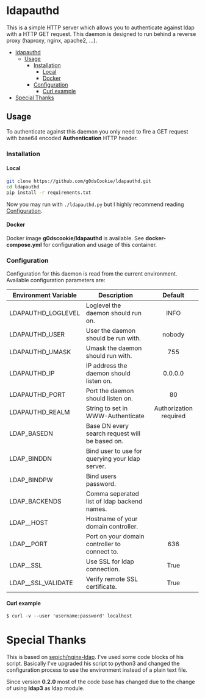 # ldapauthd

This is a simple HTTP server which allows you to authenticate against ldap with a HTTP GET request. This daemon is designed to run behind a reverse proxy (haproxy, nginx, apache2, ...).

- [ldapauthd](#ldapauthd)
  - [Usage](#usage)
    - [Installation](#installation)
      - [Local](#local)
      - [Docker](#docker)
    - [Configuration](#configuration)
      - [Curl example](#curl-example)
- [Special Thanks](#special-thanks)

## Usage

To authenticate against this daemon you only need to fire a GET request with base64 encoded **Authentication** HTTP header.

### Installation

#### Local

```sh
git clone https://github.com/g0dsCookie/ldapauthd.git
cd ldapauthd
pip install -r requirements.txt
```

Now you may run with `./ldapauthd.py` but I highly recommend reading [Configuration](#configuration).

#### Docker

Docker image **g0dscookie/ldapauthd** is available. See **docker-compose.yml** for configuration and usage of this container.

### Configuration

Configuration for this daemon is read from the current environment. Available configuration parameters are:

| Environment Variable        | Description                                     | Default                |
| --------------------------- | ----------------------------------------------- | :--------------------: |
| LDAPAUTHD_LOGLEVEL          | Loglevel the daemon should run on.              | INFO                   |
| LDAPAUTHD_USER              | User the daemon should be run with.             | nobody                 |
| LDAPAUTHD_UMASK             | Umask the daemon should run with.               | 755                    |
| LDAPAUTHD_IP                | IP address the daemon should listen on.         | 0.0.0.0                |
| LDAPAUTHD_PORT              | Port the daemon should listen on.               | 80                     |
| LDAPAUTHD_REALM             | String to set in WWW-Authenticate               | Authorization required |
| LDAP_BASEDN                 | Base DN every search request will be based on.  |                        |
| LDAP_BINDDN                 | Bind user to use for querying your ldap server. |                        |
| LDAP_BINDPW                 | Bind users password.                            |                        |
| LDAP_BACKENDS               | Comma seperated list of ldap backend names.     |                        |
| LDAP_<NAME>_HOST            | Hostname of your domain controller.             |                        |
| LDAP_<NAME>_PORT            | Port on your domain controller to connect to.   | 636                    |
| LDAP_<NAME>_SSL             | Use SSL for ldap connection.                    | True                   |
| LDAP_<NAME>_SSL_VALIDATE    | Verify remote SSL certificate.                  | True                   |

#### Curl example

`$ curl -v --user 'username:password' localhost`

# Special Thanks

This is based on [sepich/nginx-ldap](https://github.com/sepich/nginx-ldap).
I've used some code blocks of his script. Basically I've upgraded his script to python3 and changed the configuration process to use the environment instead of a plain text file.

Since version **0.2.0** most of the code base has changed due to the change of using **ldap3** as ldap module.
